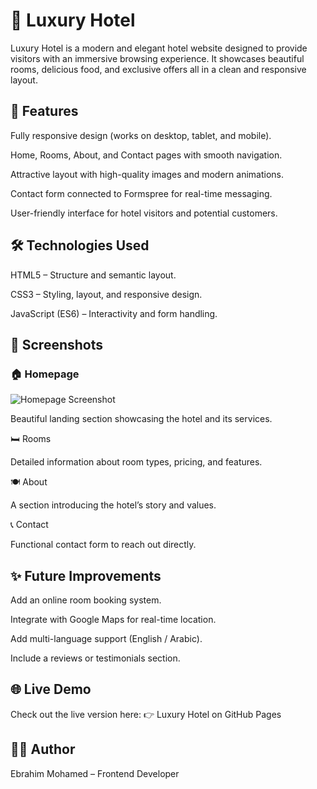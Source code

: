 # 🏨 Luxury Hotel
Luxury Hotel is a modern and elegant hotel website designed to provide visitors with an immersive browsing experience.
It showcases beautiful rooms, delicious food, and exclusive offers all in a clean and responsive layout.

## 📌 Features

Fully responsive design (works on desktop, tablet, and mobile).

Home, Rooms, About, and Contact pages with smooth navigation.

Attractive layout with high-quality images and modern animations.

Contact form connected to Formspree for real-time messaging.

User-friendly interface for hotel visitors and potential customers.

## 🛠️ Technologies Used

HTML5 – Structure and semantic layout.

CSS3 – Styling, layout, and responsive design.

JavaScript (ES6) – Interactivity and form handling.

## 📸 Screenshots

### 🏠 Homepage
![Homepage Screenshot](https://raw.githubusercontent.com/EbrahimHiggi/Luxury-Hotel/main/images/homep.png)

Beautiful landing section showcasing the hotel and its services.

🛏️ Rooms

Detailed information about room types, pricing, and features.

🍽️ About

A section introducing the hotel’s story and values.

📞 Contact

Functional contact form to reach out directly.

## ✨ Future Improvements

Add an online room booking system.

Integrate with Google Maps for real-time location.

Add multi-language support (English / Arabic).

Include a reviews or testimonials section.

## 🌐 Live Demo

Check out the live version here:
👉 Luxury Hotel on GitHub Pages

## 👨‍💻 Author

Ebrahim Mohamed – Frontend Developer
